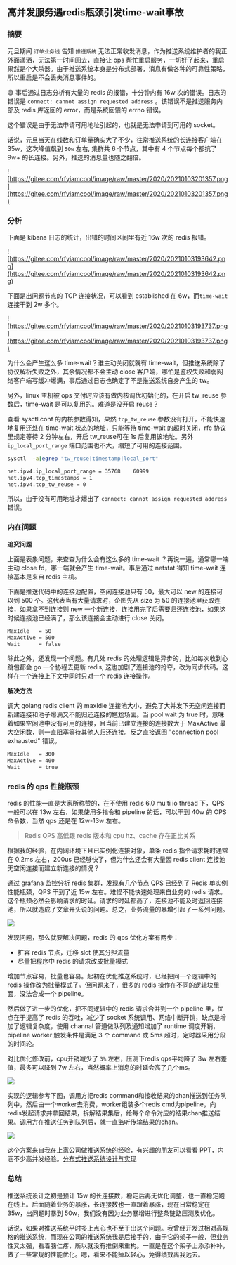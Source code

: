## 高并发服务遇redis瓶颈引发time-wait事故

### 摘要

元旦期间 `订单业务线` 告知 `推送系统` 无法正常收发消息，作为推送系统维护者的我正外面潇洒，无法第一时间回去，直接让 ops 帮忙重启服务，一切好了起来，重启果然是个大杀器。由于推送系统本身是分布式部署，消息有做各种的可靠性策略，所以重启是不会丢失消息事件的。

😅 事后通过日志分析有大量的 redis 的报错，十分钟内有 16w 次的错误。日志的错误是 `connect: cannot assign requested address` 。该错误不是推送服务内部及 redis 库返回的 error，而是系统回馈的 errno 错误。

这个错误是由于无法申请可用地址引起的，也就是无法申请到可用的 socket。

话说，元旦当天在线数和订单量确实大了不少，往常推送系统的长连接客户端在 35w，这次峰值飙到 `50w` 左右, 集群共 6 个节点，其中有 4 个节点每个都抗了 9w+ 的长连接。另外，推送的消息量也随之翻倍。

![https://gitee.com/rfyiamcool/image/raw/master/2020/20210103201357.png](https://gitee.com/rfyiamcool/image/raw/master/2020/20210103201357.png)

### 分析

下面是 kibana 日志的统计，出错的时间区间里有近 16w 次的 redis 报错。

![https://gitee.com/rfyiamcool/image/raw/master/2020/20210103193642.png](https://gitee.com/rfyiamcool/image/raw/master/2020/20210103193642.png)

下面是出问题节点的 TCP 连接状况，可以看到 established 在 6w，而`time-wait` 连接干到 2w 多个。

![https://gitee.com/rfyiamcool/image/raw/master/2020/20210103193737.png](https://gitee.com/rfyiamcool/image/raw/master/2020/20210103193737.png)

为什么会产生这么多 time-wait？谁主动关闭就就有 time-wait，但推送系统除了协议解析失败之外，其余情况都不会主动 close 客户端，哪怕是鉴权失败和弱网络客户端写缓冲爆满，事后通过日志也确定了不是推送系统自身产生的 tw。

另外，linux 主机被 ops 交付时应该有做内核调优初始化的，在开启 tw_reuse 参数后，time-wait 是可以复用的。难道是没开启 reuse？

查看 sysctl.conf 的内核参数得知，果然 `tcp_tw_reuse` 参数没有打开，不能快速地复用还处在 time-wait 状态的地址，只能等待 time-wait 的超时关闭，rfc 协议里规定等待 2 分钟左右，开启 tw_reuse可在 1s 后复用该地址。另外 `ip_local_port_range` 端口范围也不大，缩短了可用的连接范围。

```bash
sysctl  -a|egrep "tw_reuse|timestamp|local_port"

net.ipv4.ip_local_port_range = 35768	60999
net.ipv4.tcp_timestamps = 1
net.ipv4.tcp_tw_reuse = 0
```

所以，由于没有可用地址才爆出了 `connect: cannot assign requested address` 错误。

### 内在问题

**追究问题**

上面是表象问题，来查查为什么会有这么多的 time-wait ？再说一遍，通常哪一端主动 close fd，哪一端就会产生 time-wait。事后通过 netstat 得知 time-wait 连接基本是来自 redis 主机。

下面是推送代码中的连接池配置，空闲连接池只有 50，最大可以 new 的连接可以到 500 个。这代表当有大量请求时，企图先从 size 为 50 的连接池里获取连接，如果拿不到连接则 new 一个新连接，连接用完了后需要归还连接池，如果这时候连接池已经满了，那么该连接会主动进行 close 关闭。

```bash
MaxIdle   = 50
MaxActive = 500
Wait      = false
```

除此之外，还发现一个问题。有几处 redis 的处理逻辑是异步的，比如每次收到心跳包都会 go 一个协程去更新 redis, 这也加剧了连接池的抢夺，改为同步代码。这样在一个连接上下文中同时只对一个 redis 连接操作。

**解决方法**

调大 golang redis client 的 maxIdle 连接池大小，避免了大并发下无空闲连接而新建连接和池子爆满又不能归还连接的尴尬场面。当 pool wait 为 true 时，意味着如果空闲池中没有可用的连接，且当前已建立连接的连接数大于 MaxActive 最大空闲数，则一直阻塞等待其他人归还连接。反之直接返回 "connection pool exhausted" 错误。

```bash
MaxIdle   = 300
MaxActive = 400
Wait      = true
```

###  redis 的 qps 性能瓶颈

redis 的性能一直是大家所称赞的，在不使用 redis 6.0 multi io thread 下，QPS 一般可以在 13w 左右，如果使用多指令和 pipeline 的话，可以干到 40w 的 OPS 命令数，当然 qps 还是在 12w-13w 左右。

> Redis QPS 高低跟 redis 版本和 cpu hz、cache 存在正比关系

根据我的经验，在内网环境下且已实例化连接对象，单条 redis 指令请求耗时通常在 0.2ms 左右，200us 已经够快了，但为什么还会有大量因 redis client 连接池无空闲连接而建立新连接的情况？

通过 grafana 监控分析 redis 集群，发现有几个节点 QPS 已经到了 Redis 单实例性能瓶颈，QPS 干到了近 15w 左右。难怪不能快速处理来自业务的 redis 请求。这个瓶颈必然会影响请求的时延。请求的时延都高了，连接池不能及时返回连接池，所以就造成了文章开头说的问题。总之，业务流量的暴增引起了一系列问题。

![](https://gitee.com/rfyiamcool/image/raw/master/2020/20210104154150.png)

发现问题，那么就要解决问题，redis 的 qps 优化方案有两步：

- 扩容 redis 节点，迁移 slot 使其分担流量
- 尽量把程序中 redis 的请求改成批量模式

增加节点容易，批量也容易。起初在优化推送系统时，已经把同一个逻辑中的 redis 操作改为批量模式了。但问题来了，很多的 redis 操作在不同的逻辑块里面，没法合成一个 pipeline。

然后做了进一步的优化，把不同逻辑中的 redis 请求合并到一个 pipeline 里，优点在于提高了 redis 的吞吐，减少了 socket 系统调用、网络中断开销，缺点是增加了逻辑复杂度，使用 channal 管道做队列及通知增加了 runtime 调度开销，pipeline worker 触发条件是满足 3 个 command 或 5ms 超时，定时器采用分段的时间轮。

对比优化修改前，cpu开销减少了 `3%` 左右，压测下redis qps平均降了 3w 左右差值，最多可以降到 7w 左右，当然概率上消息的时延会高了几个ms。

![](https://gitee.com/rfyiamcool/image/raw/master/2020/20210105144248.png)

实现的逻辑参考下图，调用方把redis command和接收结果的chan推送到任务队列中，然后由一个worker去消费，worker组装多个redis cmd为pipeline，向redis发起请求并拿回结果，拆解结果集后，给每个命令对应的结果chan推送结果。调用方在推送任务到队列后，就一直监听传输结果的chan。

![](https://gitee.com/rfyiamcool/image/raw/master/2020/Jietu20210104-151628.jpg)

这个方案来自我在上家公司做推送系统的经验，有兴趣的朋友可以看看 PPT，内涵不少高并发经验。[分布式推送系统设计与实现](https://github.com/rfyiamcool/share_ppt#%E5%88%86%E5%B8%83%E5%BC%8F%E8%A1%8C%E6%83%85%E6%8E%A8%E9%80%81%E7%B3%BB%E7%BB%9Fgolang)

### 总结

推送系统设计之初是预计 15w 的长连接数，稳定后再无优化调整，也一直稳定跑在线上。后面随着业务的暴涨，长连接数也一直跟着暴涨，现在日常稳定在 35w，出问题时暴到 50w，我们没有因为业务暴增进行整条链路压测及优化。

话说，如果对推送系统平时多上点心也不至于出这个问题。我曾经开发过相对高规格的推送系统，而现在公司的推送系统我是后接手的，由于它的架子一般，但业务性又太强，看着脑仁疼，所以就没有推倒来重构。一直是在这个架子上添添补补，做了一些常规的性能优化。嗯，看来不能掉以轻心，免得绩效离我远去。
